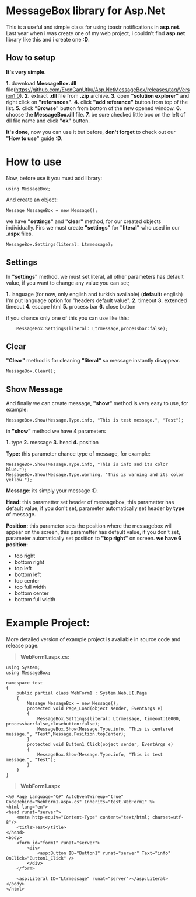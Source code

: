 # MessageBox library for Asp.Net

This is a useful and simple class for using toastr notifications in **asp.net**. Last year when i was create one of my web project, i couldn't find **asp.net** library like this and i create one **:D**.

## How to setup

**It's very simple.**

 **1.** download **MessageBox.dll** file(https://github.com/ErenCanUtku/Asp.NetMessageBox/releases/tag/Version1.0).
 **2.**	extract **.dll** file from **.zip** archive.
 **3.**	open **"solution explorer"** and right click on **"referances"**.
 **4.**	click **"add referance"** button from top of the list.
 **5.**	click **"Browse"** button from bottom of the new opened window.
 **6.**	choose the **MessageBox.dll** file.
 **7.**	be sure checked little box on the left of dll file name and click **"ok"** button.
 
**It's done**, now you can use it but before, **don't forget** to check out our **"How to use"** guide **:D**. 

# How to use

Now, before use it you must add library:

    using MessageBox;
And create an object:

    Message MessageBox = new Message();
we have **"settings"** and **"clear"** method, for our created objects individually.
Firs we must create **"settings"** for **"literal"** who used in our **.aspx** files. 

    MessageBox.Settings(literal: Ltrmessage);

## Settings

In **"settings"** method, we must set literal, all other parameters has default value, if you want to change any value  you can set;

**1.** language (for now, only english and turkish available) (**default:** english)
I'm put language option for "headers default value".
**2.** timeout 
**3.** extended timeout
**4.** escape html
**5.** process bar
**6.** close button
 
if you chance only one of this you can use like this:

	    MessageBox.Settings(literal: Ltrmessage,processbar:false);

## Clear
**"Clear"** method is for cleaning **"literal"** so message instantly disappear.

    MessageBox.Clear();

## Show Message

 And finally we can create message, **"show"** method is very easy to use, for example:

    MessageBox.Show(Message.Type.info, "This is test message.", "Test");
in **"show"** method  we have 4 parameters

**1.** type
**2.** message
**3.** head
**4.** position

**Type:** this parameter chance type of message, for example:

    MessageBox.Show(Message.Type.info, "This is info and its color blue.");
    MessageBox.Show(Message.Type.warning, "This is warning and its color yellow.");
    
**Message:** its simply your message :D.

**Head:** this parametter set header of messagebox, this parametter has default value, if you don't set, parameter automatically set header by **type** of message.

**Position:** this parameter sets the position where the messagebox will appear on the screen, this parametter has default value, if you don't set, parameter automatically set position to **"top right"** on screen.
**we have 6 position:**

 - top right
 - bottom right
 - top left
 - bottom left
 - top center
 - top full width
 - bottom center
 - bottom full width

# Example Project:
More detailed version of example project is available in source code and release page.
>**WebForm1.aspx.cs:**

    using System;
	using MessageBox;

	namespace test
	{
	    public partial class WebForm1 : System.Web.UI.Page
	    {
	        Message MessageBox = new Message();
	        protected void Page_Load(object sender, EventArgs e)
	        {
	            MessageBox.Settings(literal: Ltrmessage, timeout:10000, processbar:false,closebutton:false);
	            MessageBox.Show(Message.Type.info, "This is centered message.", "Test",Message.Position.topCenter);
	        }
	        protected void Button1_Click(object sender, EventArgs e)
	        {
	            MessageBox.Show(Message.Type.info, "This is test message.", "Test");
	        }
	    }
	}
>**WebForm1.aspx**

    <%@ Page Language="C#" AutoEventWireup="true" CodeBehind="WebForm1.aspx.cs" Inherits="test.WebForm1" %>
	<html lang="en">
	<head runat="server">
	    <meta http-equiv="Content-Type" content="text/html; charset=utf-8"/>
	    <title>Test</title>
	</head>
	<body>
	    <form id="form1" runat="server">
	        <div>
	            <asp:Button ID="Button1" runat="server" Text="info" OnClick="Button1_Click" />
	        </div>
	    </form>

	    <asp:Literal ID="Ltrmessage" runat="server"></asp:Literal>
	</body>
	</html>
